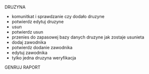 DRUZYNA
- komunitkat i sprawdzanie czy dodało druzyne
- potwierdz edytuj druzyne
- usun
- potwierdz usun
- przenies do zapasowej bazy danych druzyne jak zostaje usunieta
- dodaj zawodnika
- potwierdz dodanie zawodnika
- edytuj zawodnika
- tylko jedna druzyna weryfikacja


GENRUJ RAPORT
